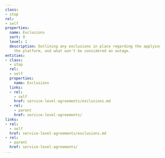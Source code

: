 ```yaml
---
class:
- stop
rel:
- self
properties:
  name: Exclusions
  sort: 9
  level: 1
  description: Outlining any exclusions in place regarding the applying of SLA across
    the platform, and what won't be considered an outage.
entities:
- class:
  - stop
  rel:
  - self
  properties:
    name: Exclusions
  links:
  - rel:
    - self
    href: service-level-agreements/exclusions.md
  - rel:
    - parent
    href: service-level-agreements/
links:
- rel:
  - self
  href: service-level-agreements/exclusions.md
- rel:
  - parent
  href: service-level-agreements/
...
```

